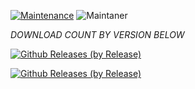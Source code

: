 [![Maintenance](https://img.shields.io/badge/Maintained%3F-yes-green.svg)](https://GitHub.com/Naereen/StrapDown.js/graphs/commit-activity)   ![Maintaner](https://img.shields.io/badge/maintainer-ChilledCryo-blue)

*DOWNLOAD COUNT BY VERSION BELOW*

[![Github Releases (by Release)](https://img.shields.io/github/downloads/HyconOS-Releases/onePlus8-instantnoodle/v1.5/total.svg)](https://GitHub.com/onePlus8-instantnoodle/releases)


[![Github Releases (by Release)](https://img.shields.io/github/downloads/HyconOS-Releases/onePlus8-instantnoodle/v1.0/total.svg)](https://GitHub.com/onePlus8-instantnoodle/releases)
